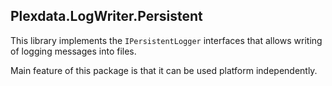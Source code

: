 
## Plexdata.LogWriter.Persistent

This library implements the ``IPersistentLogger`` interfaces that allows writing 
of logging messages into files.

Main feature of this package is that it can be used platform independently.
